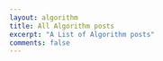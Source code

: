 ```yaml
---
layout: algorithm
title: All Algorithm posts
excerpt: "A List of Algorithm posts"
comments: false
---
```

